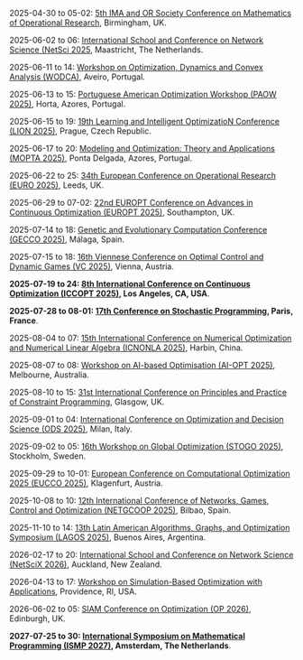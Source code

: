 2025-04-30 to 05-02: [5th IMA and OR Society Conference on Mathematics of Operational Research](https://ima.org.uk/24367/5th-ima-and-or-society-conference-on-mathematics-of-operational-research/), Birmingham, UK.

2025-06-02 to 06: [International School and Conference on Network Science (NetSci 2025](https://netsci2025.github.io), Maastricht, The Netherlands.

2025-06-11 to 14: [Workshop on Optimization, Dynamics and Convex Analysis (WODCA)](https://sites.google.com/view/wodca2025), Aveiro, Portugal.

2025-06-13 to 15: [Portuguese American Optimization Workshop (PAOW 2025)](https://coral.ise.lehigh.edu/paow/), Horta, Azores, Portugal.

2025-06-15 to 19: [19th Learning and Intelligent OptimizatioN Conference (LION 2025)](https://lion19.org), Prague, Czech Republic.

2025-06-17 to 20: [Modeling and Optimization: Theory and Applications (MOPTA 2025)](https://coral.ise.lehigh.edu/mopta2025/), Ponta Delgada, Azores, Portugal.

2025-06-22 to 25: [34th European Conference on Operational Research (EURO 2025)](https://euro2025leeds.uk), Leeds, UK.

2025-06-29 to 07-02: [22nd EUROPT Conference on Advances in Continuous Optimization (EUROPT 2025)](https://europt2025.org), Southampton, UK.

2025-07-14 to 18: [Genetic and Evolutionary Computation Conference (GECCO 2025)](https://gecco-2025.sigevo.org/), Málaga, Spain.

2025-07-15 to 18: [16th Viennese Conference on Optimal Control and Dynamic Games (VC 2025)](https://vc2025.conf.tuwien.ac.at), Vienna, Austria.

**2025-07-19 to 24: [8th International Conference on Continuous Optimization (ICCOPT 2025)](https://sites.google.com/view/iccopt2025), Los Angeles, CA, USA**.

**2025-07-28 to 08-01: [17th Conference on Stochastic Programming](https://icsp2025.org), Paris, France**.

2025-08-04 to 07: [15th International Conference on Numerical Optimization and Numerical Linear Algebra (ICNONLA 2025)](https://lsec.cc.ac.cn/~icnonla25), Harbin, China.

2025-08-07 to 08: [Workshop on AI-based Optimisation (AI-OPT 2025)](https://optima.org.au/2025-workshop-on-ai-based-optimisation-ai-opt-2025/), Melbourne, Australia.

2025-08-10 to 15: [31st International Conference on Principles and Practice of Constraint Programming](https://cp2025.a4cp.org), Glasgow, UK.

2025-09-01 to 04: [International Conference on Optimization and Decision Science (ODS 2025)](https://airoconference.it/ods2025), Milan, Italy.

2025-09-02 to 05: [16th Workshop on Global Optimization (STOGO 2025)](https://sites.google.com/view/stogo25/), Stockholm, Sweden.

2025-09-29 to 10-01: [European Conference on Computational Optimization 2025 (EUCCO 2025)](https://conference3.aau.at/event/122), Klagenfurt, Austria.

2025-10-08 to 10: [12th International Conference of Networks, Games, Control and Optimization (NETGCOOP 2025)](https://netgcoop2025.univ-avignon.fr), Bilbao, Spain.

2025-11-10 to 14: [13th Latin American Algorithms, Graphs, and Optimization Symposium (LAGOS 2025)](https://lagos.mat.br/lagos2025), Buenos Aires, Argentina.

2026-02-17 to 20: [International School and Conference on Network Science (NetSciX 2026)](https://netscix2026.github.io), Auckland, New Zealand.

2026-04-13 to 17: [Workshop on Simulation-Based Optimization with Applications](https://icerm.brown.edu/program/semester_program_workshop/sp-s26-w3), Providence, RI, USA.

2026-06-02 to 05: [SIAM Conference on Optimization (OP 2026)](https://www.siam.org/conferences-events/siam-conferences/op26/), Edinburgh, UK.

**2027-07-25 to 30: [International Symposium on Mathematical Programming (ISMP 2027)](https://vu.nl/en/events/2027/international-symposium-on-mathematical-programming-2027), Amsterdam, The Netherlands**.

